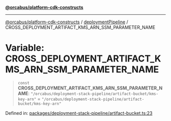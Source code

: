 [**@orcabus/platform-cdk-constructs**](../../../../README.md)

***

[@orcabus/platform-cdk-constructs](../../../../README.md) / [deploymentPipeline](../README.md) / CROSS\_DEPLOYMENT\_ARTIFACT\_KMS\_ARN\_SSM\_PARAMETER\_NAME

# Variable: CROSS\_DEPLOYMENT\_ARTIFACT\_KMS\_ARN\_SSM\_PARAMETER\_NAME

> `const` **CROSS\_DEPLOYMENT\_ARTIFACT\_KMS\_ARN\_SSM\_PARAMETER\_NAME**: `"/orcabus/deployment-stack-pipeline/artifact-bucket/kms-key-arn"` = `"/orcabus/deployment-stack-pipeline/artifact-bucket/kms-key-arn"`

Defined in: [packages/deployment-stack-pipeline/artifact-bucket.ts:23](https://github.com/OrcaBus/platform-cdk-constructs/blob/main/packages/deployment-stack-pipeline/artifact-bucket.ts#L23)
